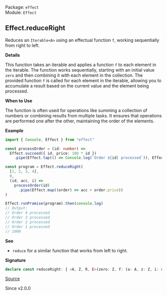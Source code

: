 Package: `effect`<br />
Module: `Effect`<br />

## Effect.reduceRight

Reduces an `Iterable<A>` using an effectual function `f`, working
sequentially from right to left.

**Details**

This function takes an iterable and applies a function `f` to each element in
the iterable. The function works sequentially, starting with an initial value
`zero` and then combining it with each element in the collection. The
provided function `f` is called for each element in the iterable, allowing
you to accumulate a result based on the current value and the element being
processed.

**When to Use**

The function is often used for operations like summing a collection of
numbers or combining results from multiple tasks. It ensures that operations
are performed one after the other, maintaining the order of the elements.

**Example**

```ts
import { Console, Effect } from "effect"

const processOrder = (id: number) =>
  Effect.succeed({ id, price: 100 * id })
    .pipe(Effect.tap(() => Console.log(`Order ${id} processed`)), Effect.delay(500 - (id * 100)))

const program = Effect.reduceRight(
  [1, 2, 3, 4],
  0,
  (id, acc, i) =>
    processOrder(id)
      .pipe(Effect.map((order) => acc + order.price))
)

Effect.runPromise(program).then(console.log)
// Output:
// Order 4 processed
// Order 3 processed
// Order 2 processed
// Order 1 processed
// 1000
```

**See**

- `reduce` for a similar function that works from left to right.

**Signature**

```ts
declare const reduceRight: { <A, Z, R, E>(zero: Z, f: (a: A, z: Z, i: number) => Effect<Z, E, R>): (elements: Iterable<A>) => Effect<Z, E, R>; <A, Z, R, E>(elements: Iterable<A>, zero: Z, f: (a: A, z: Z, i: number) => Effect<Z, E, R>): Effect<Z, E, R>; }
```

[Source](https://github.com/Effect-TS/effect/tree/main/packages/effect/src/Effect.ts#L1972)

Since v2.0.0